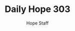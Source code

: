 ---
image: /assets/img/daily-hope-default-artwork.png
title: Daily Hope 303
number: 303
categories:
  - Daily Hope
author: Hope Staff
notes: Daily Hope 303
embed: >-
  <iframe style="border-radius:12px" src="https://open.spotify.com/embed/episode/6DQFRrRdu1YXrikQ1slSjf?utm_source=generator" width="100%" height="352" frameBorder="0" allowfullscreen="" allow="autoplay; clipboard-write; encrypted-media; fullscreen; picture-in-picture" loading="lazy"></iframe>
---